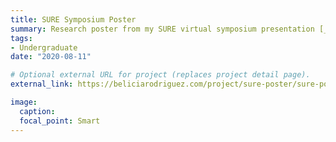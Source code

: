 ```yaml
---
title: SURE Symposium Poster
summary: Research poster from my SURE virtual symposium presentation [_Read About Presentation_](https://beliciarodriguez.com/post/sure-symposium-presentation/)
tags:
- Undergraduate
date: "2020-08-11"

# Optional external URL for project (replaces project detail page).
external_link: https://beliciarodriguez.com/project/sure-poster/sure-poster.jpg

image:
  caption:
  focal_point: Smart
---
```

